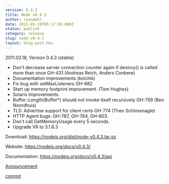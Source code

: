 ```yaml
---
version: 0.4.3
title: Node v0.4.3
author: ryandahl
date: 2011-03-19T05:17:59.000Z
status: publish
category: release
slug: node-v0-4-3
layout: blog-post.hbs
---
```


2011.03.18, Version 0.4.3 (stable)
<ul>
<li>Don't decrease server connection counter again if destroy() is called more  than once GH-431 (Andreas Reich, Anders Conbere)</li>
<li>Documentation improvements (koichik)</li>
<li>Fix bug with setMaxListeners GH-682</li>
<li>Start up memory footprint improvement. (Tom Hughes)</li>
<li>Solaris improvements.</li>
<li>Buffer::Length(Buffer*) should not invoke itself recursively GH-759 (Ben Noordhuis)</li>
<li>TLS: Advertise support for client certs GH-774 (Theo Schlossnagle)</li>
<li>HTTP Agent bugs: GH-787, GH-784, GH-803.</li>
<li>Don't call GetMemoryUsage every 5 seconds.</li>
<li>Upgrade V8 to 3.1.8.3</li>
</ul>



Download: https://nodejs.org/dist/node-v0.4.3.tar.gz

Website: https://nodejs.org/docs/v0.4.3/

Documentation: https://nodejs.org/docs/v0.4.3/api

<a href="https://groups.google.com/d/topic/nodejs/JrYQCQtf6lM/discussion">Announcement</a>

<a href="https://github.com/joyent/node/tree/v0.4.3">commit</a>
